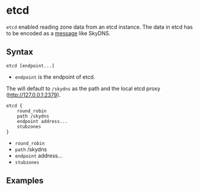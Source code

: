 # etcd

`etcd` enabled reading zone data from an etcd instance. The data in etcd has to be encoded as
a [message](https://github.com/skynetservices/skydns/blob/2fcff74cdc9f9a7dd64189a447ef27ac354b725f/msg/service.go#L26)
like SkyDNS.

## Syntax

~~~
etcd [endpoint...]
~~~

* `endpoint` is the endpoint of etcd.

The will default to `/skydns` as the path and the local etcd proxy (http://127.0.0.1:2379).

~~~
etcd {
    round_robin
    path /skydns
    endpoint address...
    stubzones
}
~~~

* `round_robin`
* `path` /skydns
* `endpoint` address...
* `stubzones`

## Examples

